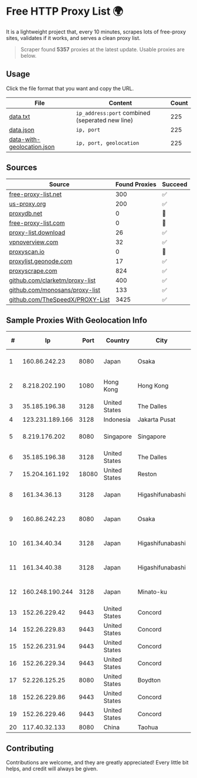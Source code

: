 
# Free HTTP Proxy List 🌍

It is a lightweight project that, every 10 minutes, scrapes lots of free-proxy sites, validates if it works, and serves a clean proxy list.


> Scraper found **5357** proxies at the latest update. Usable proxies are below.

## Usage

Click the file format that you want and copy the URL.


|File|Content|Count|
|----|-------|-----|
|[data.txt](https://raw.githubusercontent.com/themiralay/Proxy-List-World/master/data.txt)|`ip_address:port` combined (seperated new line)|225|
|[data.json](https://raw.githubusercontent.com/themiralay/Proxy-List-World/master/data.json)|`ip, port`|225|
|[data-with-geolocation.json](https://raw.githubusercontent.com/themiralay/Proxy-List-World/master/data-with-geolocation.json)|`ip, port, geolocation`|225|

## Sources

|Source|Found Proxies|Succeed|
|------|-------------|-------|
|[free-proxy-list.net](https://free-proxy-list.net)|300|✅|
|[us-proxy.org](https://www.us-proxy.org)|200|✅|
|[proxydb.net](http://proxydb.net)|0|🚫|
|[free-proxy-list.com](https://free-proxy-list.com/?page=&port=&type%5B%5D=http&type%5B%5D=https&up_time=0&search=Search)|0|🚫|
|[proxy-list.download](https://www.proxy-list.download/HTTP)|26|✅|
|[vpnoverview.com](https://vpnoverview.com/privacy/anonymous-browsing/free-proxy-servers)|32|✅|
|[proxyscan.io](https://www.proxyscan.io)|0|🚫|
|[proxylist.geonode.com](https://proxylist.geonode.com/api/proxy-list?limit=300&page=1&sort_by=lastChecked&sort_type=desc&protocols=http,https)|17|✅|
|[proxyscrape.com](https://api.proxyscrape.com/v2/?request=displayproxies&protocol=http&timeout=10000&country=all&ssl=all&anonymity=all)|824|✅|
|[github.com/clarketm/proxy-list](https://raw.githubusercontent.com/clarketm/proxy-list/master/proxy-list-raw.txt)|400|✅|
|[github.com/monosans/proxy-list](https://raw.githubusercontent.com/monosans/proxy-list/main/proxies/http.txt)|133|✅|
|[github.com/TheSpeedX/PROXY-List](https://raw.githubusercontent.com/TheSpeedX/PROXY-List/master/http.txt)|3425|✅|


## Sample Proxies With Geolocation Info

|#|Ip|Port|Country|City|Internet Service Provider|
|-|--|----|-------|----|-------------------------|
|1|160.86.242.23|8080|Japan|Osaka|Sony Network Communications Inc|
|2|8.218.202.190|1080|Hong Kong|Hong Kong|Alibaba (US) Technology Co., Ltd.|
|3|35.185.196.38|3128|United States|The Dalles|Google LLC|
|4|123.231.189.166|3128|Indonesia|Jakarta Pusat|LINTASARTA|
|5|8.219.176.202|8080|Singapore|Singapore|Alibaba (US) Technology Co., Ltd.|
|6|35.185.196.38|3128|United States|The Dalles|Google LLC|
|7|15.204.161.192|18080|United States|Reston|OVH SAS|
|8|161.34.36.13|3128|Japan|Higashifunabashi|NTT PC Communications, Inc.|
|9|160.86.242.23|8080|Japan|Osaka|Sony Network Communications Inc|
|10|161.34.40.34|3128|Japan|Higashifunabashi|NTT PC Communications, Inc.|
|11|161.34.40.38|3128|Japan|Higashifunabashi|NTT PC Communications, Inc.|
|12|160.248.190.244|3128|Japan|Minato-ku|NTT PC Communications, Inc.|
|13|152.26.229.42|9443|United States|Concord|MCNC|
|14|152.26.229.83|9443|United States|Concord|MCNC|
|15|152.26.231.94|9443|United States|Concord|MCNC|
|16|152.26.229.34|9443|United States|Concord|MCNC|
|17|52.226.125.25|8080|United States|Boydton|Microsoft Corporation|
|18|152.26.229.86|9443|United States|Concord|MCNC|
|19|152.26.229.46|9443|United States|Concord|MCNC|
|20|117.40.32.133|8080|China|Taohua|Chinanet|



## Contributing

Contributions are welcome, and they are greatly appreciated! Every
little bit helps, and credit will always be given.

